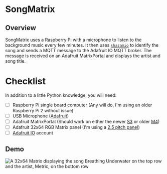 # SongMatrix

## Overview

SongMatrix uses a Raspberry Pi with a microphone to listen to the background music every few minutes. It then uses [`shazamio`](https://github.com/dotX12/ShazamIO) to identify the song and sends a MQTT message to the Adafruit IO MQTT broker.  The message is received on an Adafruit MatrixPortal and displays the artist and song title.

# Checklist

In addition to a little Python knowledge, you will need:

- [ ] Raspberry Pi single board computer (Any will do, I'm using an older Raspberry Pi 2 without issue)
- [ ] USB Microphone ([Adafruit](https://www.adafruit.com/product/3367))
- [ ] Adafruit MatrixPortal (Should work on either the newer [S3](https://www.adafruit.com/product/5778) or older [M4](https://www.adafruit.com/product/4745))
- [ ] Adafruit 32x64 RGB Matrix panel (I'm using a [2.5 pitch panel](https://www.adafruit.com/product/5036))
- [ ] [Adafruit IO](https://io.adafruit.com) account

## Demo

![A 32x64 Matrix displaying the song Breathing Underwater on the top row and the artist, Metric, on the bottom row](images/480p.gif)
